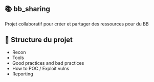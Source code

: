 ## 📚 bb_sharing

Projet collaboratif pour créer et partager des ressources pour du BB

## 📂 Structure du projet

- Recon
- Tools
- Good practices and bad practices
- How to POC / Exploit vulns
- Reporting
